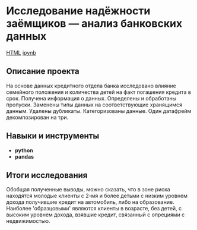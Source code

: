 # Исследование надёжности заёмщиков — анализ банковских данных

[HTML](https://github.com/aq2003/Portfolio/blob/main/Taxi%20Service/P12_Portfolio.html)     [ipynb](https://github.com/aq2003/Portfolio/blob/main/Taxi%20Service/P12_Portfolio.ipynb)

## Описание проекта

На основе данных кредитного отдела банка исследовано влияние семейного положения и количества детей на факт погашения кредита в срок. Получена информация о данных. Определены и обработаны пропуски. Заменены типы данных на соответствующие хранящимся данным. Удалены дубликаты. Категоризованы данные. Один датафрейм декомпозирован на три.

## Навыки и инструменты

- **python**
- **pandas**

## 

## Итоги исследования

Обобщая полученные выводы, можно сказать, что в зоне риска находятся молодые клиенты с 2-мя и более детьми с низким уровнем дохода получившие кредит на автомобиль, либо на образование. Наиболее 'образцовыми' являются клиенты в возрасте, без детей, с высоким уровнем дохода, взявшие кредит, связанный с опрециями с недвижимостью.